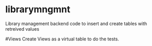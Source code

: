 # librarymngmnt
Library management backend code to insert and create tables with retreived values

#Views
Create Views as a virtual table to do the tests.

